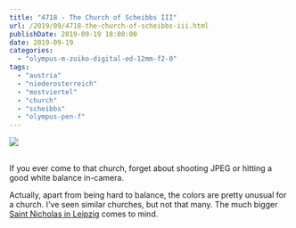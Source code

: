 ```yaml
---
title: "4718 - The Church of Scheibbs III"
url: /2019/09/4718-the-church-of-scheibbs-iii.html
publishDate: 2019-09-19 18:00:00
date: 2019-09-19
categories: 
  - "olympus-m-zuiko-digital-ed-12mm-f2-0"
tags: 
  - "austria"
  - "niederosterreich"
  - "mostviertel"
  - "church"
  - "scheibbs"
  - "olympus-pen-f"
---
```

<div class="container">
<div class="center"><a target="_blank" href="https://d25zfm9zpd7gm5.cloudfront.net/1200x1200/2018/20180422_124724_lr.jpg"><img class="webfeedsFeaturedVisual" src="https://d25zfm9zpd7gm5.cloudfront.net/0600x0600/2018/20180422_124724_lr.jpg" /></a></div>
</div>
<br />

If you ever come to that church, forget about shooting JPEG or
hitting a good white balance in-camera.

Actually, apart from being hard to balance, the colors are pretty
unusual for a church. I've seen similar churches, but not that many.
The much bigger [Saint Nicholas in
Leipzig](https://en.wikipedia.org/wiki/St._Nicholas_Church,_Leipzig)
comes to mind.